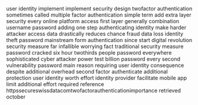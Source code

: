 user identity implement implement security design twofactor authentication sometimes called multiple factor authentication simple term add extra layer security every online platform access first layer generally combination username password adding one step authenticating identity make harder attacker access data drastically reduces chance fraud data loss identity theft password mainstream form authentication since start digital revolution security measure far infallible worrying fact traditional security measure password cracked six hour twothirds people password everywhere sophisticated cyber attacker power test billion password every second vulnerability password main reason requiring user identity consequence despite additional overhead second factor authenticate additional protection user identity worth effort identity provider facilitate mobile app limit additional effort required reference httpssecureswissdatacomtwofactorauthenticationimportance retrieved october